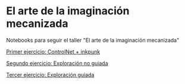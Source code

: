 # El arte de la imaginación mecanizada
Notebooks para seguir el taller "El arte de la imaginación mecanizada"

[Primer ejercicio: ControlNet + inkpunk](https://colab.research.google.com/github/camenduru/controlnet-colab/blob/main/inkpunk_controlnet_colab.ipynb?authuser=2)

[Segundo ejercicio: Exploración no guiada](https://colab.research.google.com/github/BothRocks/el-arte-de-la-imaginacion-mecanizada/blob/main/imaginacio%CC%81n-mecanizada-ej2.ipynb?authuser=2)

[Tercer ejercicio: Exploración guiada](https://colab.research.google.com/github/BothRocks/el-arte-de-la-imaginacion-mecanizada/blob/main/imaginacio%CC%81n-mecanizada-ej3.ipynb?authuser=2)
